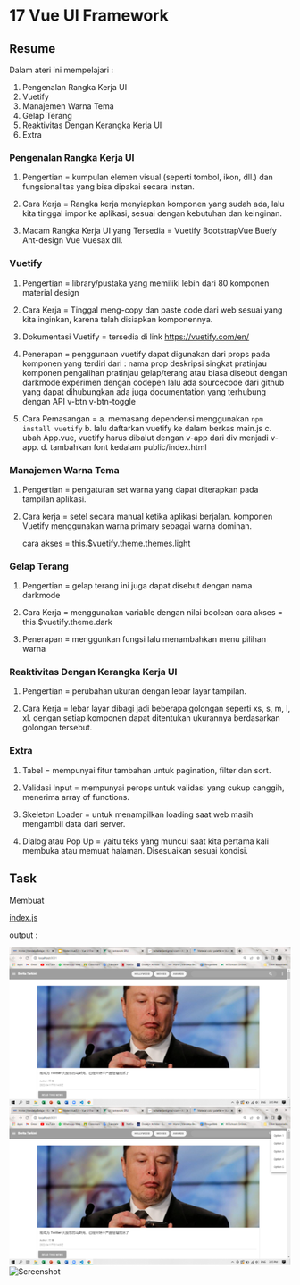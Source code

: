 # 17 Vue UI Framework

## Resume
Dalam ateri ini mempelajari :
1. Pengenalan Rangka Kerja UI
2. Vuetify
3. Manajemen Warna Tema
4. Gelap Terang
5. Reaktivitas Dengan Kerangka Kerja UI
6. Extra

### Pengenalan Rangka Kerja UI
1. Pengertian = kumpulan elemen visual (seperti tombol, ikon, dll.) dan fungsionalitas yang bisa dipakai secara instan.

2. Cara Kerja = Rangka kerja menyiapkan komponen yang sudah ada, lalu kita tinggal impor ke aplikasi, sesuai dengan kebutuhan dan keinginan.

3. Macam Rangka Kerja UI yang Tersedia = 
    Vuetify
    BootstrapVue
    Buefy
    Ant-design Vue
    Vuesax
    dll.

### Vuetify
1. Pengertian = library/pustaka yang memiliki lebih dari 80 komponen material design

2. Cara Kerja = Tinggal meng-copy dan paste code dari web sesuai yang kita inginkan, karena telah disiapkan komponennya.

3. Dokumentasi Vuetify = tersedia di link https://vuetify.com/en/

4. Penerapan = penggunaan vuetify dapat digunakan dari props pada komponen yang terdiri dari :
    nama prop
    deskripsi singkat
    pratinjau komponen
    pengalihan pratinjau gelap/terang atau biasa disebut dengan darkmode
    experimen dengan codepen
    lalu ada sourcecode dari github yang dapat dihubungkan
ada juga documentation yang terhubung dengan API
    v-btn
    v-btn-toggle

5. Cara Pemasangan = 
    a. memasang dependensi menggunakan
    ``
    npm install vuetify
    ``
    b. lalu daftarkan vuetify ke dalam berkas main.js
    c. ubah App.vue, vuetify harus dibalut dengan v-app dari div menjadi v-app.
    d. tambahkan font kedalam public/index.html

### Manajemen Warna Tema
1. Pengertian = pengaturan set warna yang dapat diterapkan pada tampilan aplikasi.

2. Cara kerja = setel secara manual ketika aplikasi berjalan.
komponen Vuetify menggunakan warna primary sebagai warna dominan.

    cara akses = this.$vuetify.theme.themes.light

### Gelap Terang
1. Pengertian = gelap terang ini juga dapat disebut dengan nama darkmode

2. Cara Kerja = menggunakan variable dengan nilai boolean
    cara akses = this.$vuetify.theme.dark

3. Penerapan = menggunkan fungsi lalu menambahkan menu pilihan warna

### Reaktivitas Dengan Kerangka Kerja UI
1. Pengertian = perubahan ukuran dengan lebar layar tampilan.

2. Cara Kerja = lebar layar dibagi jadi beberapa golongan seperti xs, s, m, l, xl. dengan setiap komponen dapat ditentukan ukurannya berdasarkan golongan tersebut.

### Extra
1. Tabel = mempunyai fitur tambahan untuk pagination, filter dan sort.

2. Validasi Input = mempunyai perops untuk validasi yang cukup canggih, menerima array of functions.

3. Skeleton Loader = untuk menampilkan loading saat web masih mengambil data dari server.

4. Dialog atau Pop Up = yaitu teks yang muncul saat kita pertama kali membuka atau memuat halaman. Disesuaikan sesuai kondisi.

## Task
Membuat 

[index.js](./praktikum/src/utils/index.js)

output :

![Screenshot](./screenshots/img1.png)
![Screenshot](./screenshots/img2.png)
![Screenshot](./screenshots/img3.png)

